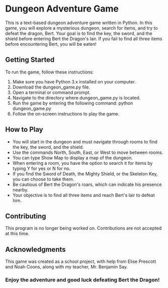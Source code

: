# Dungeon Adventure Game
This is a text-based dungeon adventure game written in Python. In this game, you will explore a mysterious dungeon, search for items, and try to defeat the dragon, Bert. Your goal is to find the key, the sword, and the shield before entering Bert the Dragon's lair. If you fail to find all three items before encountering Bert, you will be eaten!

## Getting Started

To run the game, follow these instructions:

1. Make sure you have Python 3.x installed on your computer.
2. Download the dungeon_game.py file.
3. Open a terminal or command prompt.
4. Navigate to the directory where dungeon_game.py is located.
5. Run the game by entering the following command:
   python dungeon_game.py
6. Follow the on-screen instructions to play the game.

## How to Play

- You will start in the dungeon and must navigate through rooms to find the key, the sword, and the shield.
- Use the commands North, South, East, or West to move between rooms.
- You can type Show Map to display a map of the dungeon.
- When entering a room, you have the option to search it for items by typing Y for yes or N for no.
- If you find the Sword of Death, the Mighty Shield, or the Skeleton Key, you can choose to take them.
- Be cautious of Bert the Dragon's roars, which can indicate his presence nearby.
- Your objective is to find all three items and reach Bert's lair to defeat him.

## Contributing

This program is no longer being worked on. Contributions are not accepted at this time.

## Acknowledgments

This game was created as a school project, with help from Elise Prescott and Noah Coons, along with my teacher, Mr. Benjamin Say.

### Enjoy the adventure and good luck defeating Bert the Dragon!
